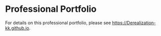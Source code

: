 # Professional Portfolio

For details on this professional portfolio, please see https://Derealization-kk.github.io.
